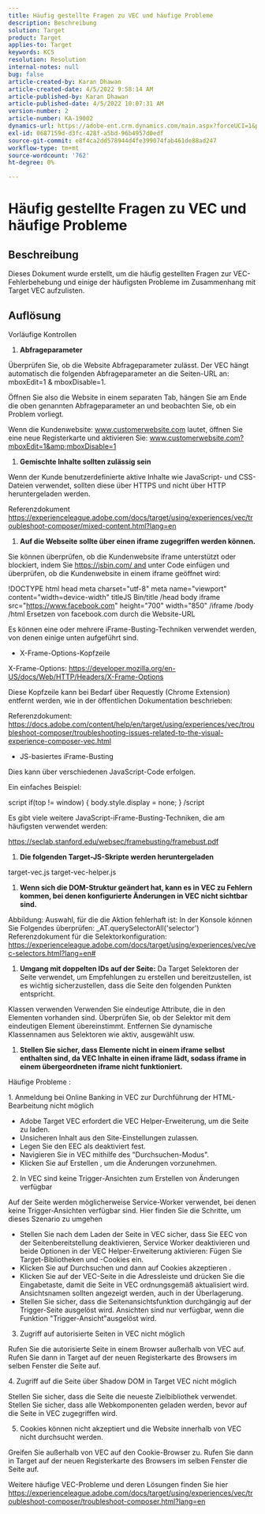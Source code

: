 ```yaml
---
title: Häufig gestellte Fragen zu VEC und häufige Probleme
description: Beschreibung
solution: Target
product: Target
applies-to: Target
keywords: KCS
resolution: Resolution
internal-notes: null
bug: false
article-created-by: Karan Dhawan
article-created-date: 4/5/2022 9:58:14 AM
article-published-by: Karan Dhawan
article-published-date: 4/5/2022 10:07:31 AM
version-number: 2
article-number: KA-19002
dynamics-url: https://adobe-ent.crm.dynamics.com/main.aspx?forceUCI=1&pagetype=entityrecord&etn=knowledgearticle&id=d85d96e3-c6b4-ec11-983f-000d3a5d0d73
exl-id: 0687159d-d3fc-428f-a5bd-96b4957d0edf
source-git-commit: e8f4ca2dd578944d4fe399074fab461de88ad247
workflow-type: tm+mt
source-wordcount: '762'
ht-degree: 0%

---
```


# Häufig gestellte Fragen zu VEC und häufige Probleme

## Beschreibung


Dieses Dokument wurde erstellt, um die häufig gestellten Fragen zur VEC-Fehlerbehebung und einige der häufigsten Probleme im Zusammenhang mit Target VEC aufzulisten.


## Auflösung


Vorläufige Kontrollen

1. <b>Abfrageparameter</b>


Überprüfen Sie, ob die Website Abfrageparameter zulässt. Der VEC hängt automatisch die folgenden Abfrageparameter an die Seiten-URL an: mboxEdit=1 &amp; mboxDisable=1.

Öffnen Sie also die Website in einem separaten Tab, hängen Sie am Ende die oben genannten Abfrageparameter an und beobachten Sie, ob ein Problem vorliegt.

Wenn die Kundenwebsite: www.customerwebsite.com lautet, öffnen Sie eine neue Registerkarte und aktivieren Sie: www.customerwebsite.com?mboxEdit=1&amp;mboxDisable=1

1. <b>Gemischte Inhalte sollten zulässig sein</b>


Wenn der Kunde benutzerdefinierte aktive Inhalte wie JavaScript- und CSS-Dateien verwendet, sollten diese über HTTPS und nicht über HTTP heruntergeladen werden.

Referenzdokument https://experienceleague.adobe.com/docs/target/using/experiences/vec/troubleshoot-composer/mixed-content.html?lang=en

1. <b>Auf die Webseite sollte über einen iframe zugegriffen werden können.</b>


Sie können überprüfen, ob die Kundenwebsite iframe unterstützt oder blockiert, indem Sie https://jsbin.com/ and unter Code einfügen und überprüfen, ob die Kundenwebsite in einem iframe geöffnet wird:

!DOCTYPE html head meta charset=&quot;utf-8&quot; meta name=&quot;viewport&quot; content=&quot;width=device-width&quot; titleJS Bin/title /head body iframe src=&quot;https://www.facebook.com&quot; height=&quot;700&quot; width=&quot;850&quot; /iframe /body /html Ersetzen von facebook.com durch die Website-URL

Es können eine oder mehrere iFrame-Busting-Techniken verwendet werden, von denen einige unten aufgeführt sind.

- X-Frame-Options-Kopfzeile


X-Frame-Options: https://developer.mozilla.org/en-US/docs/Web/HTTP/Headers/X-Frame-Options

Diese Kopfzeile kann bei Bedarf über Requestly (Chrome Extension) entfernt werden, wie in der öffentlichen Dokumentation beschrieben: 

Referenzdokument: https://docs.adobe.com/content/help/en/target/using/experiences/vec/troubleshoot-composer/troubleshooting-issues-related-to-the-visual-experience-composer-vec.html

- JS-basiertes iFrame-Busting


Dies kann über verschiedenen JavaScript-Code erfolgen.

Ein einfaches Beispiel:

script if(top != window) { body.style.display = none; } /script


Es gibt viele weitere JavaScript-iFrame-Busting-Techniken, die am häufigsten verwendet werden:

https://seclab.stanford.edu/websec/framebusting/framebust.pdf

1. <b>Die folgenden Target-JS-Skripte werden heruntergeladen</b>


target-vec.js target-vec-helper.js

1. <b>Wenn sich die DOM-Struktur geändert hat, kann es in VEC zu Fehlern kommen, bei denen konfigurierte Änderungen in VEC nicht sichtbar sind.</b>


Abbildung: Auswahl, für die die Aktion fehlerhaft ist: In der Konsole können Sie Folgendes überprüfen: _AT.querySelectorAll(&#39;selector&#39;) Referenzdokument für die Selektorkonfiguration: https://experienceleague.adobe.com/docs/target/using/experiences/vec/vec-selectors.html?lang=en#

1. <b>Umgang mit doppelten IDs auf der Seite:</b> Da Target Selektoren der Seite verwendet, um Empfehlungen zu erstellen und bereitzustellen, ist es wichtig sicherzustellen, dass die Seite den folgenden Punkten entspricht.


Klassen verwenden Verwenden Sie eindeutige Attribute, die in den Elementen vorhanden sind. Überprüfen Sie, ob der Selektor mit dem eindeutigen Element übereinstimmt. Entfernen Sie dynamische Klassennamen aus Selektoren wie aktiv, ausgewählt usw.

1. <b>Stellen Sie sicher, dass Elemente nicht in einem iframe selbst enthalten sind, da VEC Inhalte in einen iframe lädt, sodass iframe in einem übergeordneten iframe nicht funktioniert.</b>


Häufige Probleme :

1. Anmeldung bei Online Banking in VEC zur Durchführung der HTML-Bearbeitung nicht möglich

- Adobe Target VEC erfordert die VEC Helper-Erweiterung, um die Seite zu laden.
- Unsicheren Inhalt aus den Site-Einstellungen zulassen.
- Legen Sie den EEC als deaktiviert fest.
- Navigieren Sie in VEC mithilfe des &quot;Durchsuchen-Modus&quot;.
- Klicken Sie auf Erstellen , um die Änderungen vorzunehmen.


2. In VEC sind keine Trigger-Ansichten zum Erstellen von Änderungen verfügbar

Auf der Seite werden möglicherweise Service-Worker verwendet, bei denen keine Trigger-Ansichten verfügbar sind. Hier finden Sie die Schritte, um dieses Szenario zu umgehen

- Stellen Sie nach dem Laden der Seite in VEC sicher, dass Sie EEC von der Seitenbereitstellung deaktivieren, Service Worker deaktivieren und beide Optionen in der VEC Helper-Erweiterung aktivieren: Fügen Sie Target-Bibliotheken und -Cookies ein.
- Klicken Sie auf Durchsuchen und dann auf Cookies akzeptieren .
- Klicken Sie auf der VEC-Seite in die Adressleiste und drücken Sie die Eingabetaste, damit die Seite in VEC ordnungsgemäß aktualisiert wird. Ansichtsnamen sollten angezeigt werden, auch in der Überlagerung.
- Stellen Sie sicher, dass die Seitenansichtsfunktion durchgängig auf der Trigger-Seite ausgelöst wird. Ansichten sind nur verfügbar, wenn die Funktion &quot;Trigger-Ansicht&quot;ausgelöst wird.


3. Zugriff auf autorisierte Seiten in VEC nicht möglich

Rufen Sie die autorisierte Seite in einem Browser außerhalb von VEC auf. Rufen Sie dann in Target auf der neuen Registerkarte des Browsers im selben Fenster die Seite auf. 

4. Zugriff auf die Seite über Shadow DOM in Target VEC nicht möglich

Stellen Sie sicher, dass die Seite die neueste Zielbibliothek verwendet. Stellen Sie sicher, dass alle Webkomponenten geladen werden, bevor auf die Seite in VEC zugegriffen wird.

5. Cookies können nicht akzeptiert und die Website innerhalb von VEC nicht durchsucht werden.

Greifen Sie außerhalb von VEC auf den Cookie-Browser zu. Rufen Sie dann in Target auf der neuen Registerkarte des Browsers im selben Fenster die Seite auf. 



Weitere häufige VEC-Probleme und deren Lösungen finden Sie hier https://experienceleague.adobe.com/docs/target/using/experiences/vec/troubleshoot-composer/troubleshoot-composer.html?lang=en
